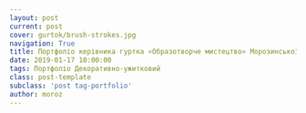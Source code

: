 ```yaml
---
layout: post
current: post
cover: gurtok/brush-strokes.jpg
navigation: True
title: Портфоліо керівника гуртка «Образотворче мистецтво» Морозинської А.І.
date: 2019-01-17 10:00:00
tags: Портфоліо Декоративно-ужитковий
class: post-template
subclass: 'post tag-portfolio'
author: moroz
---
```

